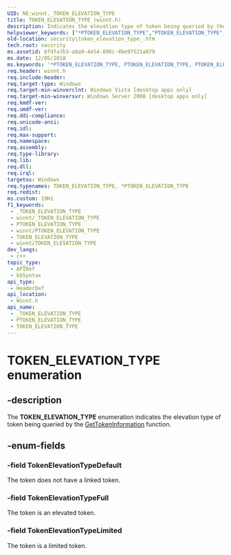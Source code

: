 ```yaml
---
UID: NE:winnt._TOKEN_ELEVATION_TYPE
title: TOKEN_ELEVATION_TYPE (winnt.h)
description: Indicates the elevation type of token being queried by the GetTokenInformation function or set by the SetTokenInformation function.
helpviewer_keywords: ["*PTOKEN_ELEVATION_TYPE","PTOKEN_ELEVATION_TYPE","PTOKEN_ELEVATION_TYPE enumeration pointer [Security]","TOKEN_ELEVATION_TYPE","TOKEN_ELEVATION_TYPE enumeration [Security]","TokenElevationTypeDefault","TokenElevationTypeFull","TokenElevationTypeLimited","security.token_elevation_type_","winnt/PTOKEN_ELEVATION_TYPE","winnt/TOKEN_ELEVATION_TYPE","winnt/TokenElevationTypeDefault","winnt/TokenElevationTypeFull","winnt/TokenElevationTypeLimited"]
old-location: security\token_elevation_type_.htm
tech.root: security
ms.assetid: bfdfa7b3-a8a9-4e54-896c-4be97521a079
ms.date: 12/05/2018
ms.keywords: '*PTOKEN_ELEVATION_TYPE, PTOKEN_ELEVATION_TYPE, PTOKEN_ELEVATION_TYPE enumeration pointer [Security], TOKEN_ELEVATION_TYPE, TOKEN_ELEVATION_TYPE enumeration [Security], TokenElevationTypeDefault, TokenElevationTypeFull, TokenElevationTypeLimited, security.token_elevation_type_, winnt/PTOKEN_ELEVATION_TYPE, winnt/TOKEN_ELEVATION_TYPE, winnt/TokenElevationTypeDefault, winnt/TokenElevationTypeFull, winnt/TokenElevationTypeLimited'
req.header: winnt.h
req.include-header: 
req.target-type: Windows
req.target-min-winverclnt: Windows Vista [desktop apps only]
req.target-min-winversvr: Windows Server 2008 [desktop apps only]
req.kmdf-ver: 
req.umdf-ver: 
req.ddi-compliance: 
req.unicode-ansi: 
req.idl: 
req.max-support: 
req.namespace: 
req.assembly: 
req.type-library: 
req.lib: 
req.dll: 
req.irql: 
targetos: Windows
req.typenames: TOKEN_ELEVATION_TYPE, *PTOKEN_ELEVATION_TYPE
req.redist: 
ms.custom: 19H1
f1_keywords:
 - _TOKEN_ELEVATION_TYPE
 - winnt/_TOKEN_ELEVATION_TYPE
 - PTOKEN_ELEVATION_TYPE
 - winnt/PTOKEN_ELEVATION_TYPE
 - TOKEN_ELEVATION_TYPE
 - winnt/TOKEN_ELEVATION_TYPE
dev_langs:
 - c++
topic_type:
 - APIRef
 - kbSyntax
api_type:
 - HeaderDef
api_location:
 - Winnt.h
api_name:
 - _TOKEN_ELEVATION_TYPE
 - PTOKEN_ELEVATION_TYPE
 - TOKEN_ELEVATION_TYPE
---
```


# TOKEN_ELEVATION_TYPE enumeration


## -description

The <b>TOKEN_ELEVATION_TYPE</b> enumeration indicates the elevation type of token being queried by the <a href="/windows/desktop/api/securitybaseapi/nf-securitybaseapi-gettokeninformation">GetTokenInformation</a>  function.

## -enum-fields

### -field TokenElevationTypeDefault

The token does not have a linked token.

### -field TokenElevationTypeFull

The token is an elevated token.

### -field TokenElevationTypeLimited

The token is a limited token.

